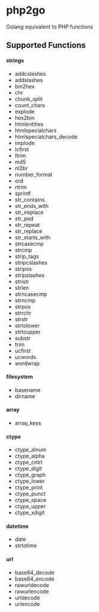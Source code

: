 # php2go
Golang equivalent to PHP functions

## Supported Functions

#### strings

* addcslashes
* addslashes
* bin2hex
* chr
* chunk_split
* count_chars
* explode
* hex2bin
* htmlentities
* htmlspecialchars
* htmlspecialchars_decode
* implode
* lcfirst
* ltrim
* md5
* nl2br
* number_format
* ord
* rtrim
* sprintf
* str_contains
* str_ends_with
* str_ireplace
* str_pad
* str_repeat
* str_replace
* str_starts_with
* strcasecmp
* strcmp
* strip_tags
* stripcslashes
* stripos
* stripslashes
* stristr
* strlen
* strncasecmp
* strncmp
* strpos
* strrchr
* strstr
* strtolower
* strtoupper
* substr
* trim
* ucfirst
* ucwords
* wordwrap

#### filesystem

* basename
* dirname

#### array

* array_keys

#### ctype

* ctype_alnum
* ctype_alpha
* ctype_cntrl
* ctype_digit
* ctype_graph
* ctype_lower
* ctype_print
* ctype_punct
* ctype_space
* ctype_upper
* ctype_xdigit

#### datetime

* date
* strtotime

#### url

* base64_decode
* base64_encode
* rawurldecode
* rawurlencode
* urldecode
* urlencode